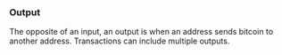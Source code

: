 ### Output

The opposite of an input, an output is when an address sends bitcoin to another address. Transactions can include multiple outputs.

